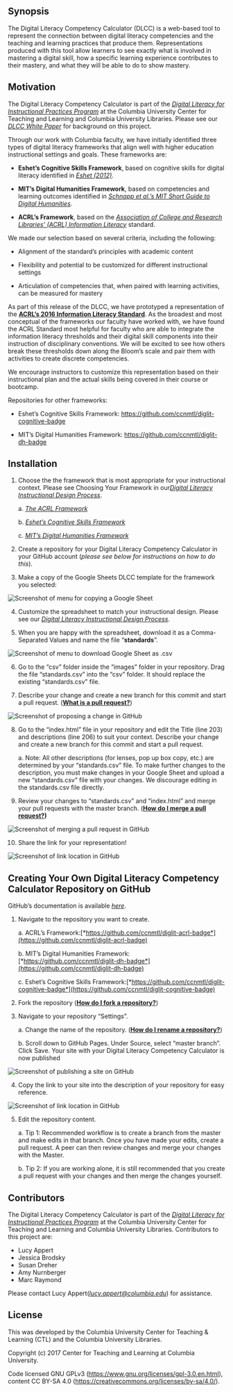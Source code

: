 **Synopsis**
----------------------------------------

The Digital Literacy Competency Calculator (DLCC) is a web-based tool to represent the connection between digital literacy competencies and the teaching and learning practices that produce them. Representations produced with this tool allow learners to see exactly what is involved in mastering a digital skill, how a specific learning experience contributes to their mastery, and what they will be able to do to show mastery.

**Motivation**
-------------------------------------------

The Digital Literacy Competency Calculator is part of the [*Digital Literacy for Instructional Practices Program*](http://ctl.columbia.edu/programs/seminars/digital-literacy-instructional-practices/) at the Columbia University Center for Teaching and Learning and Columbia University Libraries. Please see our [*DLCC White Paper*](https://docs.google.com/document/d/11Em2vX-jJw_4QoP62STwVo1i5cNi81ARft9j7gOQsoA/edit?usp=sharing) for background on this project.

Through our work with Columbia faculty, we have initially identified three types of digital literacy frameworks that align well with higher education instructional settings and goals. These frameworks are:

-   **Eshet’s Cognitive Skills Framework**, based on cognitive skills for digital literacy identified in [*Eshet (2012)*](http://iisit.org/Vol9/IISITv9p267-276Eshet021.pdf).

-   **MIT’s Digital Humanities Framework**, based on competencies and learning outcomes identified in [*Schnapp et al.’s MIT Short Guide to Digital Humanities*](http://jeffreyschnapp.com/wp-content/uploads/2013/01/D_H_ShortGuide.pdf).

-   **ACRL’s Framework**, based on the [*Association of College and Research Libraries’ (ACRL) Information Literacy*](http://www.ala.org/acrl/standards/ilframework) standard.

We made our selection based on several criteria, including the
following:

-   Alignment of the standard’s principles with academic content

-   Flexibility and potential to be customized for different instructional settings

-   Articulation of competencies that, when paired with learning activities, can be measured for mastery

As part of this release of the DLCC, we have prototyped a representation of the [**ACRL’s 2016 Information Literacy Standard**](http://www.ala.org/acrl/standards/ilframework). As the broadest and most conceptual of the frameworks our faculty have worked with, we have found the ACRL Standard most helpful for faculty who are able to integrate the information literacy thresholds and their digital skill components into their instruction of disciplinary conventions. We will be excited to see how others break these thresholds down along the Bloom’s scale and pair them with activities to create discrete competencies.

We encourage instructors to customize this representation based on their instructional plan and the actual skills being covered in their course or bootcamp.

Repositories for other frameworks:

-   Eshet’s Cognitive Skills Framework: https://github.com/ccnmtl/diglit-cognitive-badge 

-   MIT’s Digital Humanities Framework: https://github.com/ccnmtl/diglit-dh-badge

**Installation**
------------------------------------------------------------------

1.  Choose the the framework that is most appropriate for your instructional context. Please see Choosing Your Framework in our[*Digital Literacy Instructional Design Process*](https://docs.google.com/document/d/1dChIUmHyUDAgzAV5Wt3h8QZlkrqedgSnR0bsoQz2U9w/edit?usp=sharing).

    a.  [*The ACRL Framework*](https://docs.google.com/spreadsheets/d/1Im8N3deuB-bLaRadCevr2vpb-CjO_EThNtvV-mdBpwY/edit?usp=sharing)

    b.  [*Eshet’s Cognitive Skills Framework*](https://docs.google.com/spreadsheets/d/12kCXyRT_QJ7gI0yYF4TMSK-Dlie3Yj1fc-vH0_5giCI/edit?usp=sharing)

    c.  [*MIT’s Digital Humanities Framework*](https://docs.google.com/spreadsheets/d/1ZjeoO_hf3EbodS1-SUxg9jrViDcENWSGBrefv702TJI/edit?usp=sharing)

2.  Create a repository for your Digital Literacy Competency Calculator in your GitHub account (*please see below for instructions on how to do this*).

3.  Make a copy of the Google Sheets DLCC template for the framework you selected:

![Screenshot of menu for copying a Google Sheet](media/images/Make_A_Copy_Google_Sheet.png)

4.  Customize the spreadsheet to match your instructional design. Please see our [*Digital Literacy Instructional Design Process*](https://docs.google.com/document/d/1dChIUmHyUDAgzAV5Wt3h8QZlkrqedgSnR0bsoQz2U9w/edit?usp=sharing).

5.  When you are happy with the spreadsheet, download it as a Comma-Separated Values and name the file “**standards**”.

![Screenshot of menu to download Google Sheet as .csv](media/images/Download_As_CSV_Google_Sheet.png)

6.  Go to the “csv” folder inside the “images” folder in your repository. Drag the file “standards.csv” into the “csv” folder. It should replace the existing “standards.csv” file.

7.  Describe your change and create a new branch for this commit and start a pull request. ([**What is a pull request?**](https://help.github.com/articles/about-pull-requests/))

![Screenshot of proposing a change in GitHub](media/images/Propose_Changes_GitHub.png)

8.  Go to the “index.html” file in your repository and edit the Title (line 203) and descriptions (line 206) to suit your context. Describe your change and create a new branch for this commit and start a pull request.

    a.  Note: All other descriptions (for lenses, pop up box copy, etc.) are determined by your “standards.csv” file. To make further changes to the description, you must make changes in your Google Sheet and upload a new “standards.csv” file with your changes. We discourage editing in the standards.csv file directly.

9.  Review your changes to “standards.csv” and “index.html” and merge your pull requests with the master branch. (**[How do I merge a pull request?](https://help.github.com/articles/merging-a-pull-request/))**

![Screenshot of merging a pull request in GitHub](media/images/Merge_Pull_Request_GitHub.png)

10.  Share the link for your representation!

![Screenshot of link location in GitHub](media/images/Share_Link_GitHub.png)

**Creating Your Own Digital Literacy Competency Calculator Repository on GitHub**
------------------------------------------------------------------

GitHub’s documentation is available [*here*](https://help.github.com/).

1.  Navigate to the repository you want to create.

    a.  ACRL’s Framework:[*https://github.com/ccnmtl/diglit-acrl-badge*](https://github.com/ccnmtl/diglit-acrl-badge)

    b.  MIT’s Digital Humanities Framework:[*https://github.com/ccnmtl/diglit-dh-badge*](https://github.com/ccnmtl/diglit-dh-badge)

    c.  Eshet’s Cognitive Skills Framework:[*https://github.com/ccnmtl/diglit-cognitive-badge*](https://github.com/ccnmtl/diglit-cognitive-badge)

2.  Fork the repository ([**How do I fork a repository?**](https://help.github.com/articles/fork-a-repo/))

3.  Navigate to your repository “Settings”.

    a.  Change the name of the repository. ([**How do I rename a repository?**](https://help.github.com/articles/renaming-a-repository/))

    b.  Scroll down to GitHub Pages. Under Source, select “master branch”. Click Save. Your site with your Digital Literacy Competency Calculator is now published

![Screenshot of publishing a site on GitHub](media/images/Publish_Site_GitHub.png)

4.  Copy the link to your site into the description of your repository for easy reference.

![Screenshot of link location in GitHub](media/images/Share_Link_GitHub.png)

5.  Edit the repository content.

    a.  Tip 1: Recommended workflow is to create a branch from the master and make edits in that branch. Once you have made your edits, create a pull request. A peer can then review changes and merge your changes with the Master.

    b.  Tip 2: If you are working alone, it is still recommended that you create a pull request with your changes and then merge the changes yourself.

**Contributors**
----------------

The Digital Literacy Competency Calculator is part of the [*Digital Literacy for Instructional Practices Program*](http://ctl.columbia.edu/programs/seminars/digital-literacy-instructional-practices/) at the Columbia University Center for Teaching and Learning and Columbia University Libraries. Contributors to this project are:

-   Lucy Appert
-   Jessica Brodsky
-   Susan Dreher
-   Amy Nurnberger
-   Marc Raymond

Please contact Lucy Appert([*lucy.appert@columbia.edu*](mailto:lucy.appert@columbia.edu)) for assistance.

**License**
-----------

This was developed by the Columbia University Center for Teaching & Learning (CTL) and the Columbia University Libraries.

Copyright (c) 2017 Center for Teaching and Learning at Columbia University.

Code licensed GNU GPLv3 (https://www.gnu.org/licenses/gpl-3.0.en.html), content CC BY-SA 4.0 (https://creativecommons.org/licenses/by-sa/4.0/).
